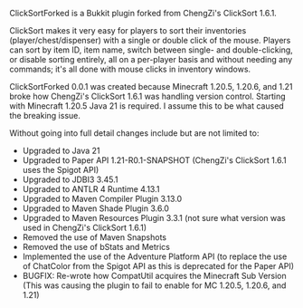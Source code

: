 ClickSortForked is a Bukkit plugin forked from ChengZi's ClickSort 1.6.1.

ClickSort makes it very easy for players to sort their inventories (player/chest/dispenser) with a single or double click of the mouse. 
Players can sort by item ID, item name, switch between single- and double-clicking, or disable sorting entirely, all on a per-player basis and without needing any commands; it's all done with mouse clicks in inventory windows.

ClickSortForked 0.0.1 was created because Minecraft 1.20.5, 1.20.6, and 1.21 broke how ChengZi's ClickSort 1.6.1 was handling version control.
Starting with Minecraft 1.20.5 Java 21 is required. I assume this to be what caused the breaking issue.

Without going into full detail changes include but are not limited to:
- Upgraded to Java 21
- Upgraded to Paper API 1.21-R0.1-SNAPSHOT (ChengZi's ClickSort 1.6.1 uses the Spigot API)
- Upgraded to JDBI3 3.45.1
- Upgraded to ANTLR 4 Runtime 4.13.1
- Upgraded to Maven Compiler Plugin 3.13.0
- Upgraded to Maven Shade Plugin 3.6.0
- Upgraded to Maven Resources Plugin 3.3.1 (not sure what version was used in ChengZi's ClickSort 1.6.1)
- Removed the use of Maven Snapshots
- Removed the use of bStats and Metrics
- Implemented the use of the Adventure Platform API (to replace the use of ChatColor from the Spigot API as this is deprecated for the Paper API)
- BUGFIX: Re-wrote how CompatUtil acquires the Minecraft Sub Version (This was causing the plugin to fail to enable for MC 1.20.5, 1.20.6, and 1.21)
